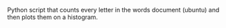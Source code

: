 Python script that counts every letter in the words document (ubuntu) and then plots them on a histogram.
